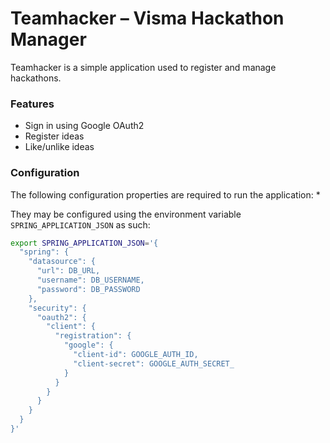 # Teamhacker – Visma Hackathon Manager

Teamhacker is a simple application used to register and manage hackathons.

### Features

* Sign in using Google OAuth2
* Register ideas
* Like/unlike ideas


### Configuration

The following configuration properties are required to run the application:
* 

They may be configured using the environment variable `SPRING_APPLICATION_JSON` as such:
```bash
export SPRING_APPLICATION_JSON='{ 
  "spring": {
    "datasource": {
      "url": DB_URL,
      "username": DB_USERNAME,
      "password": DB_PASSWORD
    },
    "security": {
      "oauth2": {
        "client": {
          "registration": {
            "google": {
              "client-id": GOOGLE_AUTH_ID,
              "client-secret": GOOGLE_AUTH_SECRET_
            }
          }
        }
      }
    }
  }
}'
```

